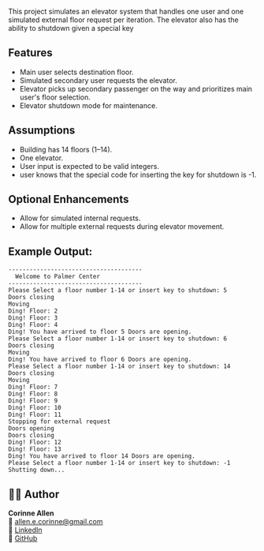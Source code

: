 This project simulates an elevator system that handles one user and one simulated external floor request per iteration. 
The elevator also has the ability to shutdown given a special key

## Features
- Main user selects destination floor.
- Simulated secondary user requests the elevator.
- Elevator picks up secondary passenger on the way and prioritizes main user's floor selection.
- Elevator shutdown mode for maintenance.

## Assumptions
- Building has 14 floors (1–14).
- One elevator.
- User input is expected to be valid integers.
- user knows that the special code for inserting the key for shutdown is -1.

## Optional Enhancements
- Allow for simulated internal requests.
- Allow for multiple external requests during elevator movement.

## Example Output:
```
--------------------------------------
  Welcome to Palmer Center
--------------------------------------
Please Select a floor number 1-14 or insert key to shutdown: 5
Doors closing
Moving
Ding! Floor: 2
Ding! Floor: 3
Ding! Floor: 4
Ding! You have arrived to floor 5 Doors are opening.
Please Select a floor number 1-14 or insert key to shutdown: 6
Doors closing
Moving
Ding! You have arrived to floor 6 Doors are opening.
Please Select a floor number 1-14 or insert key to shutdown: 14
Doors closing
Moving
Ding! Floor: 7
Ding! Floor: 8
Ding! Floor: 9
Ding! Floor: 10
Ding! Floor: 11
Stopping for external request
Doors opening
Doors closing
Ding! Floor: 12
Ding! Floor: 13
Ding! You have arrived to floor 14 Doors are opening.
Please Select a floor number 1-14 or insert key to shutdown: -1
Shutting down...
```
## 🧑‍💻 Author
**Corinne Allen**  
📧 [allen.e.corinne@gmail.com](mailto:allen.e.corinne@gmail.com)  
💼 [LinkedIn](https://www.linkedin.com/in/ceallen/)  
🐙 [GitHub](https://github.com/RinAllen18)

